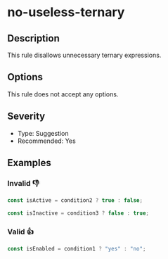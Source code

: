 # no-useless-ternary


## Description

This rule disallows unnecessary ternary expressions. 

## Options
This rule does not accept any options.

## Severity
- Type: Suggestion
- Recommended: Yes

## Examples

### **Invalid** 👎

```js
const isActive = condition2 ? true : false;
```

```js
const isInactive = condition3 ? false : true;
```

### **Valid** 👍

```js
const isEnabled = condition1 ? "yes" : "no";
```